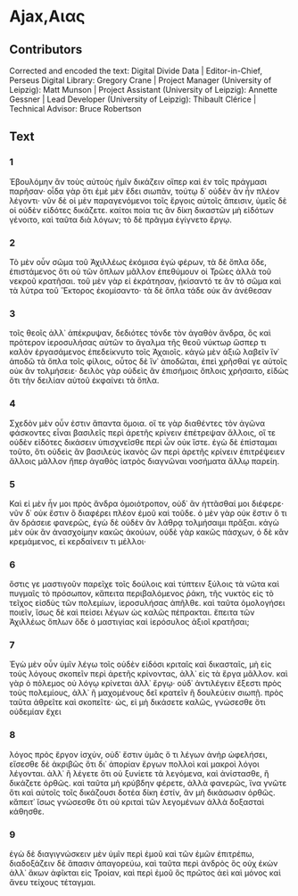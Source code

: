 # Ajax,Αιας  

## Contributors  
Corrected and encoded the text: Digital Divide Data | Editor-in-Chief, Perseus Digital Library: Gregory Crane | Project Manager (University of Leipzig): Matt Munson | Project Assistant (University of Leipzig): Annette Gessner | Lead Developer (University of Leipzig): Thibault Clérice | Technical Advisor: Bruce Robertson  

## Text  
### 1  
Ἐβουλόμην ἂν τοὺς αὐτοὺς ἡμῖν δικάζειν οἵπερ καὶ ἐν τοῖς πράγμασι παρῆσαν· οἶδα γὰρ ὅτι ἐμὲ μὲν ἔδει σιωπᾶν, τούτῳ δ᾿ οὐδὲν ἂν ἦν πλέον λέγοντι· νῦν δὲ οἱ μὲν παραγενόμενοι τοῖς ἔργοις αὐτοῖς ἄπεισιν, ὑμεῖς δὲ οἱ οὐδὲν εἰδότες δικάζετε. καίτοι ποία τις ἂν δίκη δικαστῶν μὴ εἰδότων γένοιτο, καὶ ταῦτα διὰ λόγων; τὸ δὲ πρᾶγμα ἐγίγνετο ἔργῳ.  
### 2  
Τὸ μὲν οὖν σῶμα τοῦ Ἀχιλλέως ἐκόμισα ἐγὼ φέρων, τὰ δὲ ὅπλα ὅδε, ἐπιστάμενος ὅτι οὐ τῶν ὅπλων μᾶλλον ἐπεθύμουν οἱ Τρῶες ἀλλὰ τοῦ νεκροῦ κρατῆσαι. τοῦ μὲν γὰρ εἰ ἐκράτησαν, ᾐκίσαντό τε ἂν τὸ σῶμα καὶ τὰ λύτρα τοῦ Ἕκτορος ἐκομίσαντο· τὰ δὲ ὅπλα τάδε οὐκ ἂν ἀνέθεσαν  
### 3  
τοῖς θεοῖς ἀλλ᾿ ἀπέκρυψαν, δεδιότες τόνδε τὸν ἀγαθὸν ἄνδρα, ὃς καὶ πρότερον ἱεροσυλήσας αὐτῶν το ἄγαλμα τῆς θεοῦ νύκτωρ ὥσπερ τι καλὸν ἐργασάμενος ἐπεδείκνυτο τοῖς Ἀχαιοῖς. κἀγὼ μὲν ἀξιῶ λαβεῖν ἵν᾿ ἀποδῶ τὰ ὅπλα τοῖς φίλοις, οὗτος δὲ ἵν᾿ ἀποδῶται, ἐπεὶ χρῆσθαί γε αὐτοῖς οὐκ ἂν τολμήσειε· δειλὸς γὰρ οὐδεὶς ἂν ἐπισήμοις ὅπλοις χρήσαιτο, εἰδὼς ὅτι τὴν δειλίαν αὐτοῦ ἐκφαίνει τὰ ὅπλα.  
### 4  
Σχεδὸν μὲν οὖν ἐστιν ἅπαντα ὅμοια. οἵ τε γὰρ διαθέντες τὸν ἀγῶνα φάσκοντες εἶναι βασιλεῖς περὶ ἀρετῆς κρίνειν ἐπέτρεψαν ἄλλοις, οἵ τε οὐδὲν εἰδότες δικάσειν ὑπισχνεῖσθε περὶ ὧν οὐκ ἴστε. ἐγὼ δὲ ἐπίσταμαι τοῦτο, ὅτι οὐδεὶς ἂν βασιλεὺς ἱκανὸς ὢν περὶ ἀρετῆς κρίνειν ἐπιτρέψειεν ἄλλοις μᾶλλον ἤπερ ἀγαθὸς ἰατρὸς διαγνῶναι νοσήματα ἄλλῳ παρείη.  
### 5  
Καὶ εἰ μὲν ἦν μοι πρὸς ἄνδρα ὁμοιότροπον, οὐδ᾿ ἂν ἡττᾶσθαί μοι διέφερε· νῦν δ᾿ οὐκ ἔστιν ὃ διαφέρει πλέον ἐμοῦ καὶ τοῦδε. ὁ μὲν γὰρ οὐκ ἔστιν ὅ τι ἂν δράσειε φανερῶς, ἐγὼ δὲ οὐδὲν ἂν λάθρᾳ τολμήσαιμι πρᾶξαι. κἀγὼ μὲν οὐκ ἂν ἀνασχοίμην κακῶς ἀκούων, οὐδὲ γὰρ κακῶς πάσχων, ὁ δὲ κἂν κρεμάμενος, εἰ κερδαίνειν τι μέλλοι·  
### 6  
ὅστις γε μαστιγοῦν παρεῖχε τοῖς δούλοις καὶ τύπτειν ξύλοις τὰ νῶτα καὶ πυγμαῖς τὸ πρόσωπον, κἄπειτα περιβαλόμενος ῥάκη, τῆς νυκτὸς εἰς τὸ τεῖχος εἰσδὺς τῶν πολεμίων, ἱεροσυλήσας ἀπῆλθε. καὶ ταῦτα ὁμολογήσει ποιεῖν, ἴσως δὲ καὶ πείσει λέγων ὡς καλῶς πέπρακται. ἔπειτα τῶν Ἀχιλλέως ὅπλων ὅδε ὁ μαστιγίας καὶ ἱερόσυλος ἀξιοῖ κρατῆσαι;  
### 7  
Ἐγὼ μὲν οὖν ὑμῖν λέγω τοῖς οὐδὲν εἰδόσι κριταῖς καὶ δικασταῖς, μὴ εἰς τοὺς λόγους σκοπεῖν περὶ ἀρετῆς κρίνοντας, ἀλλ᾿ εἰς τὰ ἔργα μᾶλλον. καὶ γὰρ ὁ πόλεμος οὐ λόγῳ κρίνεται ἀλλ᾿ ἔργῳ· οὐδ᾿ ἀντιλέγειν ἔξεστι πρὸς τοὺς πολεμίους, ἀλλ᾿ ἢ μαχομένους δεῖ κρατεῖν ἢ δουλεύειν σιωπῇ. πρὸς ταῦτα ἀθρεῖτε καὶ σκοπεῖτε· ὡς, εἰ μὴ δικάσετε καλῶς, γνώσεσθε ὅτι οὐδεμίαν ἔχει  
### 8  
λόγος πρὸς ἔργον ἰσχύν, οὐδ᾿ ἔστιν ὑμᾶς ὅ τι λέγων ἁνὴρ ὠφελήσει, εἴσεσθε δὲ ἀκριβῶς ὅτι δι᾿ ἀπορίαν ἔργων πολλοὶ καὶ μακροὶ λόγοι λέγονται. ἀλλ᾿ ἢ λέγετε ὅτι οὐ ξυνίετε τὰ λεγόμενα, καὶ ἀνίστασθε, ἢ δικάζετε ὀρθῶς. καὶ ταῦτα μὴ κρύβδην φέρετε, ἀλλὰ φανερῶς, ἵνα γνῶτε ὅτι καὶ αὐτοῖς τοῖς δικάζουσι δοτέα δίκη ἐστίν, ἂν μὴ δικάσωσιν ὀρθῶς. κἄπειτ᾿ ἴσως γνώσεσθε ὅτι οὐ κριταὶ τῶν λεγομένων ἀλλὰ δοξασταὶ κάθησθε.  
### 9  
ἐγὼ δὲ διαγιγνώσκειν μὲν ὑμῖν περὶ ἐμοῦ καὶ τῶν ἐμῶν ἐπιτρέπω, διαδοξάζειν δὲ ἅπασιν ἀπαγορεύω, καὶ ταῦτα περὶ ἀνδρὸς ὃς οὐχ ἑκὼν ἀλλ᾿ ἄκων ἀφῖκται εἰς Τροίαν, καὶ περὶ ἐμοῦ ὃς πρῶτος ἀεὶ καὶ μόνος καὶ ἄνευ τείχους τέταγμαι.  
